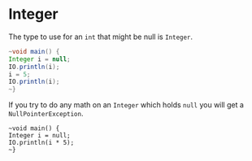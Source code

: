 # Integer

The type to use for an `int` that might be null is `Integer`.

```java
~void main() {
Integer i = null;
IO.println(i);
i = 5;
IO.println(i);
~}
```

If you try to do any math on an `Integer` which holds `null` you will
get a `NullPointerException`.

```java,panics
~void main() {
Integer i = null;
IO.println(i * 5);
~}
```